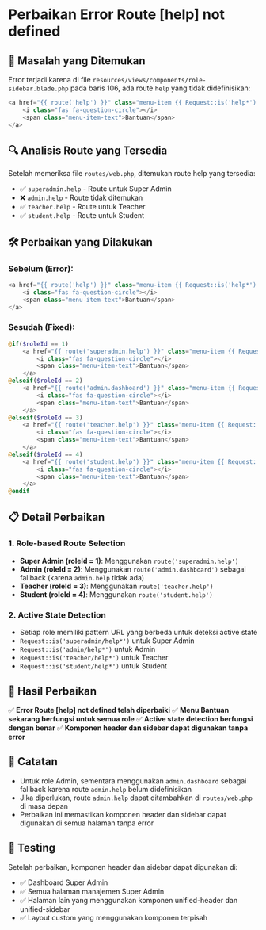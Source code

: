 # Perbaikan Error Route [help] not defined

## 🚨 Masalah yang Ditemukan

Error terjadi karena di file `resources/views/components/role-sidebar.blade.php` pada baris 106, ada route `help` yang tidak didefinisikan:

```php
<a href="{{ route('help') }}" class="menu-item {{ Request::is('help*') ? 'active' : '' }}">
    <i class="fas fa-question-circle"></i>
    <span class="menu-item-text">Bantuan</span>
</a>
```

## 🔍 Analisis Route yang Tersedia

Setelah memeriksa file `routes/web.php`, ditemukan route help yang tersedia:

- ✅ `superadmin.help` - Route untuk Super Admin
- ❌ `admin.help` - Route tidak ditemukan
- ✅ `teacher.help` - Route untuk Teacher  
- ✅ `student.help` - Route untuk Student

## 🛠️ Perbaikan yang Dilakukan

### **Sebelum (Error):**
```php
<a href="{{ route('help') }}" class="menu-item {{ Request::is('help*') ? 'active' : '' }}">
    <i class="fas fa-question-circle"></i>
    <span class="menu-item-text">Bantuan</span>
</a>
```

### **Sesudah (Fixed):**
```php
@if($roleId == 1)
    <a href="{{ route('superadmin.help') }}" class="menu-item {{ Request::is('superadmin/help*') ? 'active' : '' }}">
        <i class="fas fa-question-circle"></i>
        <span class="menu-item-text">Bantuan</span>
    </a>
@elseif($roleId == 2)
    <a href="{{ route('admin.dashboard') }}" class="menu-item {{ Request::is('admin/help*') ? 'active' : '' }}">
        <i class="fas fa-question-circle"></i>
        <span class="menu-item-text">Bantuan</span>
    </a>
@elseif($roleId == 3)
    <a href="{{ route('teacher.help') }}" class="menu-item {{ Request::is('teacher/help*') ? 'active' : '' }}">
        <i class="fas fa-question-circle"></i>
        <span class="menu-item-text">Bantuan</span>
    </a>
@elseif($roleId == 4)
    <a href="{{ route('student.help') }}" class="menu-item {{ Request::is('student/help*') ? 'active' : '' }}">
        <i class="fas fa-question-circle"></i>
        <span class="menu-item-text">Bantuan</span>
    </a>
@endif
```

## 📋 Detail Perbaikan

### **1. Role-based Route Selection**
- **Super Admin (roleId = 1)**: Menggunakan `route('superadmin.help')`
- **Admin (roleId = 2)**: Menggunakan `route('admin.dashboard')` sebagai fallback (karena `admin.help` tidak ada)
- **Teacher (roleId = 3)**: Menggunakan `route('teacher.help')`
- **Student (roleId = 4)**: Menggunakan `route('student.help')`

### **2. Active State Detection**
- Setiap role memiliki pattern URL yang berbeda untuk deteksi active state
- `Request::is('superadmin/help*')` untuk Super Admin
- `Request::is('admin/help*')` untuk Admin
- `Request::is('teacher/help*')` untuk Teacher
- `Request::is('student/help*')` untuk Student

## 🎯 Hasil Perbaikan

✅ **Error Route [help] not defined telah diperbaiki**
✅ **Menu Bantuan sekarang berfungsi untuk semua role**
✅ **Active state detection berfungsi dengan benar**
✅ **Komponen header dan sidebar dapat digunakan tanpa error**

## 📝 Catatan

- Untuk role Admin, sementara menggunakan `admin.dashboard` sebagai fallback karena route `admin.help` belum didefinisikan
- Jika diperlukan, route `admin.help` dapat ditambahkan di `routes/web.php` di masa depan
- Perbaikan ini memastikan komponen header dan sidebar dapat digunakan di semua halaman tanpa error

## 🔄 Testing

Setelah perbaikan, komponen header dan sidebar dapat digunakan di:
- ✅ Dashboard Super Admin
- ✅ Semua halaman manajemen Super Admin
- ✅ Halaman lain yang menggunakan komponen unified-header dan unified-sidebar
- ✅ Layout custom yang menggunakan komponen terpisah
